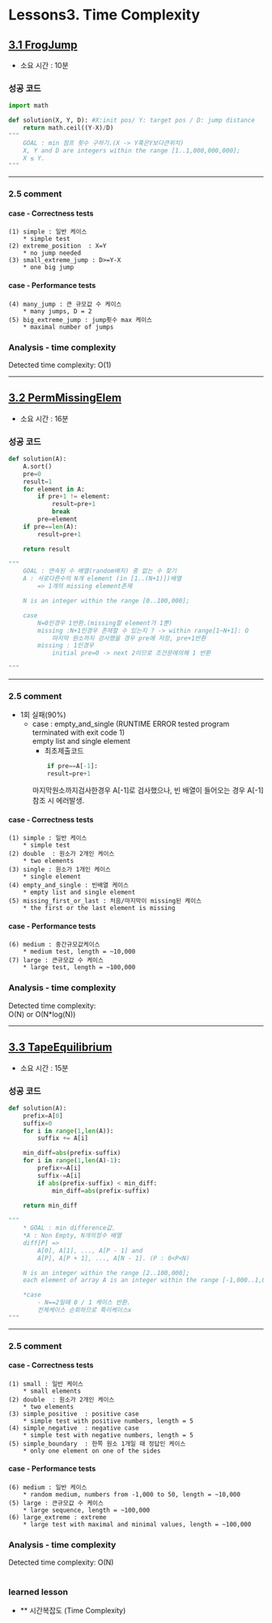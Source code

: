 # Lessons3. Time Complexity
## [3.1 FrogJump](https://app.codility.com/programmers/lessons/3-time_complexity/frog_jmp/)
* 소요 시간 : 10분

### 성공 코드
```python
import math

def solution(X, Y, D): #X:init pos/ Y: target pos / D: jump distance
    return math.ceil((Y-X)/D)
"""
    GOAL : min 점프 횟수 구하기.(X -> Y혹은Y보다큰위치)
    X, Y and D are integers within the range [1..1,000,000,000];
    X ≤ Y.
"""

```

--------------------------------------------------------------------
### 2.5 comment    

#### case - Correctness tests   
> 
    (1) simple : 일반 케이스      
        * simple test   
    (2) extreme_position  : X=Y      
        * no jump needed   
    (3) small_extreme_jump : D>=Y-X              
        * one big jump    

#### case - Performance tests     
>
    (4) many_jump : 큰 규모값 수 케이스    
        * many jumps, D = 2    
    (5) big_extreme_jump : jump횟수 max 케이스    
        * maximal number of jumps        

### Analysis - time complexity

>
  Detected time complexity:
  O(1)    

-------------------------------------------------------------------------------


## [3.2 PermMissingElem](https://app.codility.com/programmers/lessons/3-time_complexity/perm_missing_elem/)
* 소요 시간 : 16분


### 성공 코드
```python
def solution(A):
    A.sort()
    pre=0
    result=1
    for element in A:
        if pre+1 != element:
            result=pre+1
            break
        pre=element
    if pre==len(A):
        result=pre+1

    return result

"""
    GOAL : 연속된 수 배열(random배치) 중 없는 수 찾기
    A : 서로다른수의 N개 element (in [1..(N+1)])배열
        => 1개의 missing element존재

    N is an integer within the range [0..100,000];

    case
        N=0인경우 1반환.(missing할 element가 1뿐)
        missing :N+1인경우 존재할 수 있는지 ? -> within range[1~N+1]: O
            마지막 원소까지 검사했을 경우 pre에 저장, pre+1반환
        missing : 1인경우
            initial pre=0 -> next 2이므로 조건문에의해 1 반환

"""

```


--------------------------------------------------------------------
### 2.5 comment    
* 1회 실패(90%)      
  - case : empty_and_single (RUNTIME ERROR tested program terminated with exit code 1)    
    empty list and single element
    - 최초제출코드
    ```python
        if pre==A[-1]:
        result=pre+1
    ```
    마지막원소까지검사한경우 A[-1]로 검사했으나, 빈 배열이 들어오는 경우 A[-1]참조 시 에러발생.
    


#### case - Correctness tests   
> 
    (1) simple : 일반 케이스      
        * simple test    
    (2) double  : 원소가 2개인 케이스       
        * two elements   
    (3) single : 원소가 1개인 케이스           
        * single element  
    (4) empty_and_single : 빈배열 케이스
        * empty list and single element
    (5) missing_first_or_last : 처음/마지막이 missing된 케이스
        * the first or the last element is missing

#### case - Performance tests     
>
    (6) medium : 중간규모값케이스     
        * medium test, length = ~10,000    
    (7) large : 큰규모값 수 케이스    
        * large test, length = ~100,000   

### Analysis - time complexity

>
  Detected time complexity:    
  O(N) or O(N*log(N))    

-------------------------------------------------------------------------------


## [3.3 TapeEquilibrium](https://app.codility.com/programmers/lessons/3-time_complexity/tape_equilibrium/)
* 소요 시간 : 15분


### 성공 코드
```python
def solution(A):
    prefix=A[0]
    suffix=0
    for i in range(1,len(A)):
        suffix += A[i]

    min_diff=abs(prefix-suffix)
    for i in range(1,len(A)-1):
        prefix+=A[i]
        suffix-=A[i]
        if abs(prefix-suffix) < min_diff:
            min_diff=abs(prefix-suffix)
    
    return min_diff

"""
    * GOAL : min difference값.
    *A : Non Empty, N개의정수 배열
    diff[P] => 
        A[0], A[1], ..., A[P - 1] and
        A[P], A[P + 1], ..., A[N - 1]. (P : 0<P<N) 

    N is an integer within the range [2..100,000];
    each element of array A is an integer within the range [-1,000..1,000].

    *case
        - N==2일때 0 / 1 케이스 반환.
        전체케이스 순회하므로 특이케이스x
"""
```


--------------------------------------------------------------------
### 2.5 comment    

#### case - Correctness tests   
> 
    (1) small : 일반 케이스      
        * small elements   
    (2) double  : 원소가 2개인 케이스       
        * two elements    
    (3) simple_positive  : positive case        
        * simple test with positive numbers, length = 5   
    (4) simple_negative  : negative case       
        * simple test with negative numbers, length = 5     
    (5) simple_boundary  : 한쪽 원소 1개일 때 정답인 케이스        
        * only one element on one of the sides  
   

#### case - Performance tests     
>
    (6) medium : 일반 케이스     
        * random medium, numbers from -1,000 to 50, length = ~10,000     
    (5) large : 큰규모값 수 케이스    
        * large sequence, length = ~100,000        
    (6) large_extreme : extreme    
        * large test with maximal and minimal values, length = ~100,000 
### Analysis - time complexity

>
  Detected time complexity:
  O(N)


#
 ### learned lesson
 
* ** 시간복잡도 (Time Complexity)
#
 
 
 
 
 


